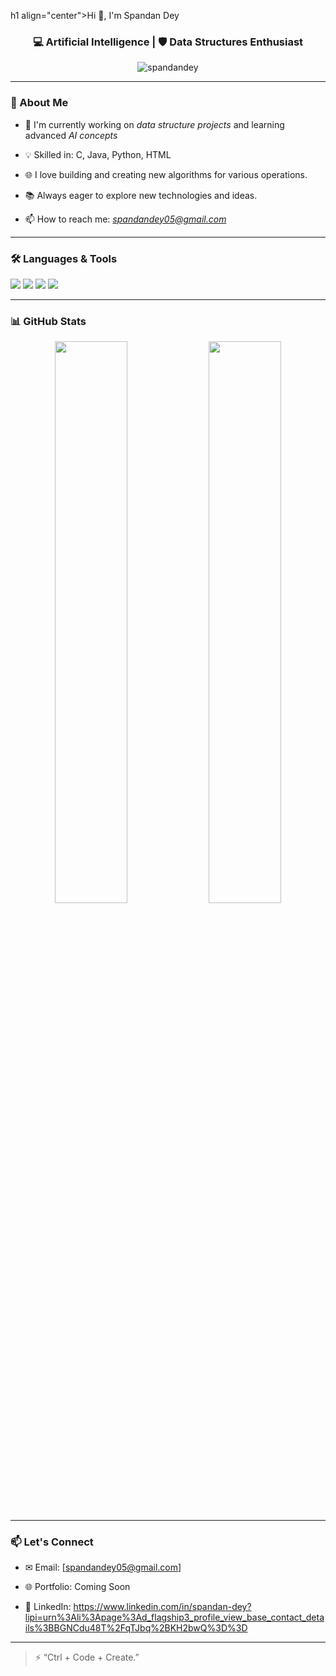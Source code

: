 h1 align="center">Hi 👋, I'm Spandan Dey</h1>

<h3 align="center">💻 Artificial Intelligence | 🛡 Data Structures Enthusiast</h3>



<p align="center">

  <img src="https://komarev.com/ghpvc/?username=spandandey&label=Profile%20views&color=0e75b6&style=flat" alt="spandandey" />

</p>



---



### 🌟 About Me

- 🔭 I'm currently working on *data structure projects* and learning advanced *AI concepts*  

- 💡 Skilled in: C, Java, Python, HTML  

- 🌐 I love building and creating new algorithms for various operations. 

- 📚 Always eager to explore new technologies and ideas.  

- 📫 How to reach me: *spandandey05@gmail.com* 



---



### 🛠 Languages & Tools

<p>

  <img src="https://img.shields.io/badge/C-00599C?style=for-the-badge&logo=c&logoColor=white" />

  <img src="https://img.shields.io/badge/Java-ED8B00?style=for-the-badge&logo=java&logoColor=white" />

  <img src="https://img.shields.io/badge/Python-3776AB?style=for-the-badge&logo=python&logoColor=white" />

  <img src="https://img.shields.io/badge/HTML5-E34F26?style=for-the-badge&logo=html5&logoColor=white" />

  
</p>



---



### 📊 GitHub Stats

<p align="center">

  <img src="https://github-readme-stats.vercel.app/api?username=spandandey&show_icons=true&theme=radical" width="48%" />

  <img src="https://github-readme-stats.vercel.app/api/top-langs/?username=spandandey&layout=compact&theme=radical" width="48%" />

</p>



---



### 📫 Let's Connect

- ✉ Email: [spandandey05@gmail.com]

- 🌐 Portfolio: Coming Soon

- 🔗 LinkedIn: https://www.linkedin.com/in/spandan-dey?lipi=urn%3Ali%3Apage%3Ad_flagship3_profile_view_base_contact_details%3BBGNCdu48T%2FqTJbq%2BKH2bwQ%3D%3D



---



> ⚡ “Ctrl + Code + Create.”
